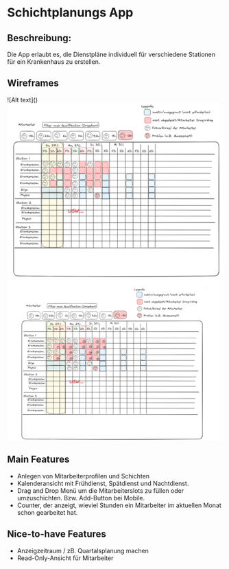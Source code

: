 <h1>Schichtplanungs App</h1>

<h2>Beschreibung:</h2>

Die App erlaubt es, die Dienstpläne individuell für verschiedene Stationen für ein Krankenhaus zu erstellen.

<h2>Wireframes</h2>
![Alt text](<Screenshot from 2024-01-15 20-01-37.png>)
<img src="Screenshot from 2024-01-15 20-01-37.png">
<img src="image.png">

<h2>Main Features</h2>
<ul>
<li>Anlegen von Mitarbeiterprofilen und Schichten</li>
<li>Kalenderansicht mit Frühdienst, Spätdienst und Nachtdienst.</li>
<li>Drag and Drop Menü um die Mitarbeiterslots zu füllen oder umzuschichten. Bzw. Add-Button bei Mobile.</li>
<li>Counter, der anzeigt, wieviel Stunden ein Mitarbeiter im aktuellen Monat schon gearbeitet hat.</li>
</ul>
<h2>Nice-to-have Features</h2>
<ul>
<li>Anzeigzeitraum / zB. Quartalsplanung machen</li>
<li>Read-Only-Ansicht für Mitarbeiter</li>
</ul>
